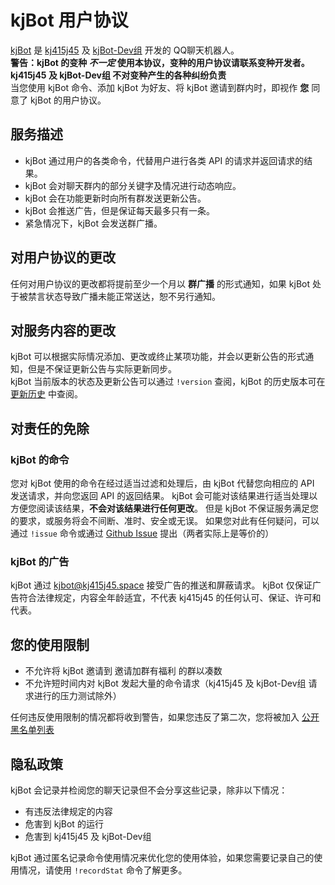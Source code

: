 # kjBot 用户协议

[kjBot](https://github.com/kj415j45/kjBot) 是 [kj415j45](https://github.com/kj415j45) 及 [kjBot-Dev组](https://github.com/kjBot-Dev) 开发的 QQ聊天机器人。  
**警告：kjBot 的变种 _不一定_ 使用本协议，变种的用户协议请联系变种开发者。 kj415j45 及 kjBot-Dev组 不对变种产生的各种纠纷负责**  
当您使用 kjBot 命令、添加 kjBot 为好友、将 kjBot 邀请到群内时，即视作 **您** 同意了 kjBot 的用户协议。

## 服务描述

- kjBot 通过用户的各类命令，代替用户进行各类 API 的请求并返回请求的结果。
- kjBot 会对聊天群内的部分关键字及情况进行动态响应。
- kjBot 会在功能更新时向所有群发送更新公告。
- kjBot 会推送广告，但是保证每天最多只有一条。
- 紧急情况下，kjBot 会发送群广播。

## 对用户协议的更改

任何对用户协议的更改都将提前至少一个月以 **群广播** 的形式通知，如果 kjBot 处于被禁言状态导致广播未能正常送达，恕不另行通知。

## 对服务内容的更改

kjBot 可以根据实际情况添加、更改或终止某项功能，并会以更新公告的形式通知，但是不保证更新公告与实际更新同步。  
kjBot 当前版本的状态及更新公告可以通过 `!version` 查阅，kjBot 的历史版本可在 [更新历史](https://github.com/kj415j45/kjBot/releases) 中查阅。

## 对责任的免除

### kjBot 的命令

您对 kjBot 使用的命令在经过适当过滤和处理后，由 kjBot 代替您向相应的 API 发送请求，并向您返回 API 的返回结果。
kjBot 会可能对该结果进行适当处理以方便您阅读该结果，**不会对该结果进行任何更改**。
但是 kjBot 不保证服务满足您的要求，或服务将会不间断、准时、安全或无误。
如果您对此有任何疑问，可以通过 `!issue` 命令或通过 [Github Issue](https://github.com/kj415j45/kjBot/issues/new) 提出（两者实际上是等价的）

### kjBot 的广告

kjBot 通过 kjbot@kj415j45.space 接受广告的推送和屏蔽请求。
kjBot 仅保证广告符合法律规定，内容全年龄适宜，不代表 kj415j45 的任何认可、保证、许可和代表。

## 您的使用限制

- 不允许将 kjBot 邀请到 邀请加群有福利 的群以凑数
- 不允许短时间内对 kjBot 发起大量的命令请求（kj415j45 及 kjBot-Dev组 请求进行的压力测试除外）

任何违反使用限制的情况都将收到警告，如果您违反了第二次，您将被加入 [公开黑名单列表](https://github.com/kjBot-Dev/blacklist)

## 隐私政策

kjBot 会记录并检阅您的聊天记录但不会分享这些记录，除非以下情况：
- 有违反法律规定的内容
- 危害到 kjBot 的运行
- 危害到 kj415j45 及 kjBot-Dev组

kjBot 通过匿名记录命令使用情况来优化您的使用体验，如果您需要记录自己的使用情况，请使用 `!recordStat` 命令了解更多。
